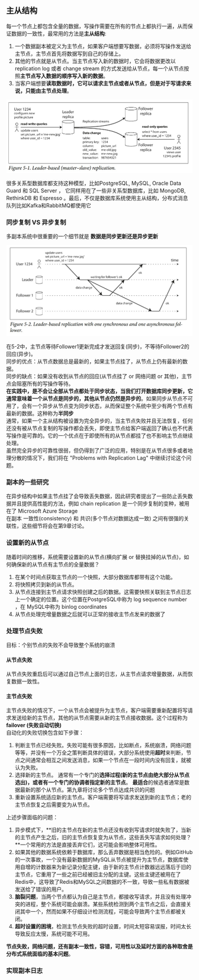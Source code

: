 ## 主从结构
每一个节点上都包含全量的数据，写操作需要在所有的节点上都执行一遍，从而保证数据的一致性，最常用的方法是**主从结构**:
1. 一个数据副本被定义为主节点，如果客户端想要写数据，必须将写操作发送给主节点，主节点首先将数据写到自己的存储上。
2. 其他的节点就是从节点。当主节点写入新的数据时，它会将数据更改以replication log 或者 change stream 的方式发送给从节点，每一个从节点按照**主节点写入数据的顺序写入新的数据**。
3. 当客户端想要**读取数据时，它可以请求主节点或者从节点，但是对于写请求来说，只能由主节点处理**。

![](images/5-1.jpg)

很多关系型数据库都支持这种模型，比如PostgreSQL, MySQL, Oracle Data Guard 和 SQL Server ， 它同样用在了一些非关系型数据库，比如 MongoDB, RethinkDB 和 Espresso 。最后，不仅是数据库系统使用主从结构，分布式消息队列比如Kafka和RabbitMQ都使用它


### 同步复制 VS 异步复制
多副本系统中很重要的一个细节就是 **数据是同步更新还是异步更新**

![](images/5-2.jpg)

在5-2中，主节点等待Follower1更新完成才发送回复(同步)，不等待Follower2的回应(异步)。  
同步的优点：从节点数据总是最新的，如果主节点挂了，从节点上仍有最新的数据。  
同步的缺点：如果没有收到从节点的回应(从节点挂了 or 网络问题 or 其他)，主节点会阻塞所有的写操作等待。  
**在实践中，是不会让全部从节点都处于同步状态，当我们打开数据库同步更新，它通常意味着一个从节点是同步的，其他从节点仍然是异步的**。如果同步从节点不可用了，会有一个异步从节点变为同步状态，从而保证整个系统中至少有两个节点有最新的数据。这种称为**半同步**  
通常，如果一个主从结构被设置为完全异步的，当主节点失败并且无法恢复，任何还没有被从节点复制的写操作都会丢失，即使主节点给客户端返回了确认也不代表写操作是可靠的。它的一个优点在于即使所有的从节点都挂了也不影响主节点继续处理。  
虽然完全异步的可靠性很弱，但仍得到了广泛的应用，特别是在从节点很多或者地理分散的情况下，我们将在 "Problems with Replication Lag" 中继续讨论这个问题。  

### 副本的一些研究
在异步结构中如果主节点挂了会导致丢失数据，因此研究者提出了一些防止丢失数据并且提供高性能的方法，例如 chain replication 是一个同步复制的变种，被用在了 Microsoft Azure Storage  
在副本 一致性(consistency) 和 共识(多个节点对数据达成一致) 之间有很强的关联性，这些细节将会在第9章讨论。

### 设置新的从节点
随着时间的推移，系统需要设置新的从节点(横向扩展 or 替换挂掉的从节点)，如何确保新的从节点有主节点的全量数据？
1. 在某个时间点获取主节点的一个快照，大部分数据库都带有这个功能。
2. 将快照拷贝到新的从节点。
3. 从节点连接到主节点请求快照创建之后的数据。这需要快照关联到主节点日志上一个确定的位置。这个位置在PostgreSQL中称为 log sequence number ，在 MySQL中称为 binlog coordinates
4. 从节点处理完增量数据之后就可以正常的接收主节点发来的数据了

### 处理节点失败
目标：个别节点的失败不会导致整个系统的崩溃
#### 从节点失败
从节点失败重启后可以通过自己节点上面的日志，从主节点请求增量数据，从而恢复数据一致性。
#### 主节点失败
主节点失败的情况下，一个从节点会被提升为主节点，客户端需要重新配置将写请求发送给新的主节点，其他的从节点需要从新的主节点接收数据。这个过程称为 **failover (失败自动切换)**  
自动化的失败切换包含如下步骤：
1. 判断主节点已经失败。失败可能有很多原因，比如断点，系统崩溃，网络问题等等，并没有一个万全之策判断具体的错误，大部分系统使用**超时**来判断，节点之间通常会相互之间发送消息，如果一个节点在一段时间内没有回复，就被认为失败。
2. 选择新的主节点。 通常有一个专门的**选择过程(新的主节点由绝大部分从节点选出)，或者有一个专门的协调者指定新的主节点**。 **最适合**的候选者通常是数据最新的那个从节点。第九章将讨论多个节点达成共识的问题
3. 重新设置系统适应新的主节点。客户端需要将写请求发送到新的主节点；老的主节点恢复之后需要变为从节点。

上述步骤面临的问题：
1. 异步模式下，**旧的主节点在新的主节点还没有收到写请求时就失败了，当新的主节点产生之后，旧的主节点恢复变为从节点，这些丢失写请求如何处理？**一个常用的方法是直接丢弃它们，这可能会影响整体可用性。
2. 如果其他的数据系统依赖于数据库，那么丢弃数据是相当危险的。例如GitHub的一次事故，一个没有最新数据的MySQL从节点被提升为主节点，数据库使用自增的计数器来为新记录分配主键，由于新的主节点计数器远远落后于旧的主节点，它重用了一些之前已经被旧主分配的主键。这些主键还被用在了Redis中，这导致了Redis和MySQL之间数据的不一致，导致一些私有数据被发送给了错误的用户。
3. **脑裂问题**，当两个节点都认为自己是主节点，都接收写请求，并且没有处理冲突的进程，整个系统可能会崩溃。某些系统检测到两个主节点之后，会直接关闭其中一个，然而如果不仔细设计检测流程，可能会导致两个主节点都被关闭。
4. **超时设置的困境**，检测主节点失败的超时设置，时间太短容易误报，时间太长导致反应太慢，系统可能不可用。

**节点失败，网络问题，还有副本一致性，容错，可用性以及延时方面的各种取舍是分布式系统面临的基本问题**。


### 实现副本日志
